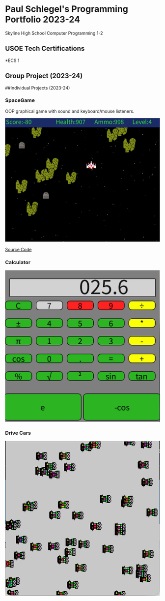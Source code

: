 # Paul Schlegel's Programming Portfolio 2023-24
Skyline High School Computer Programming 1-2

## USOE Tech Certifications
*ECS 1


## Group Project (2023-24)

##Individual Projects (2023-24)

### SpaceGame
OOP graphical game with sound and keyboard/mouse listeners.

![Gameplay](https://github.com/jakelikebeans/programmingportfolio/blob/main/images/SG1.png?raw=true)

[Source Code]()

### Calculator

![Gameplay](https://github.com/jakelikebeans/programmingportfolio/blob/main/images/Calculator.png?raw=true)

### Drive Cars

![Gameplay](https://github.com/jakelikebeans/programmingportfolio/blob/main/images/Drive_Cars.png?raw=true)

